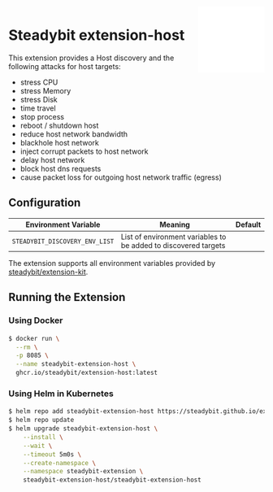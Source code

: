 <img src="./logo.svg" height="130" align="right" alt="Istio logo depicting sails with the text 'Datadog'">

# Steadybit extension-host

This extension provides a Host discovery and the following attacks for host targets:

 - stress CPU
 - stress Memory
 - stress Disk
 - time travel
 - stop process
 - reboot / shutdown host
 - reduce host network bandwidth
 - blackhole host network
 - inject corrupt packets to host network
 - delay host network
 - block host dns requests
 - cause packet loss for outgoing host network traffic (egress)

## Configuration

| Environment Variable                  | Meaning                                                         | Default |
|---------------------------------------|-----------------------------------------------------------------|---------|
| `STEADYBIT_DISCOVERY_ENV_LIST`        | List of environment variables to be added to discovered targets |         |

The extension supports all environment variables provided by [steadybit/extension-kit](https://github.com/steadybit/extension-kit#environment-variables).

## Running the Extension

### Using Docker

```sh
$ docker run \
  --rm \
  -p 8085 \
  --name steadybit-extension-host \
  ghcr.io/steadybit/extension-host:latest
```

### Using Helm in Kubernetes

```sh
$ helm repo add steadybit-extension-host https://steadybit.github.io/extension-host
$ helm repo update
$ helm upgrade steadybit-extension-host \
    --install \
    --wait \
    --timeout 5m0s \
    --create-namespace \
    --namespace steadybit-extension \
    steadybit-extension-host/steadybit-extension-host
```
